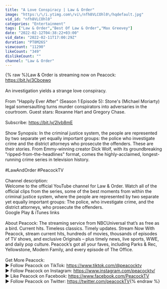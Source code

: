 ```yaml
---
title: "A Love Conspiracy | Law & Order"
image: "https:\/\/i.ytimg.com\/vi\/nfh8VLCOhl0\/hqdefault.jpg"
vid_id: "nfh8VLCOhl0"
categories: "Entertainment"
tags: ["Law & Order","Best Of Law & Order","Max Greevey"]
date: "2022-02-12T04:38:22+03:00"
vid_date: "2022-02-11T17:00:29Z"
duration: "PT8M26S"
viewcount: "11290"
likeCount: "349"
dislikeCount: ""
channel: "Law & Order"
---
```

{% raw %}Law &amp; Order is streaming now on Peacock: <a rel="nofollow" target="blank" href="https://bit.ly/3Cbcewo">https://bit.ly/3Cbcewo</a><br /><br />An investigation yields a strange love conspiracy. <br /><br />From &quot;Happily Ever After&quot; (Season 1 Episode 5): Stone's (Michael Moriarty) legal somersaulting turns murder conspirators into adversaries in the courtroom. Guest stars: Roxanne Hart and Gregory Chase.<br /><br />Subscribe: <a rel="nofollow" target="blank" href="https://bit.ly/2Ivb8mE">https://bit.ly/2Ivb8mE</a> <br />​<br />Show Synopsis: In the criminal justice system, the people are represented by two separate yet equally important groups: the police who investigate crime and the district attorneys who prosecute the offenders. These are their stories. From Emmy-winning creator Dick Wolf, with its groundbreaking &quot;ripped-from-the-headlines&quot; format, comes the highly-acclaimed, longest-running crime series in television history.<br /><br />#LawAndOrder #PeacockTV ​<br /><br />Channel description:​<br />Welcome to the official YouTube channel for Law &amp; Order. Watch all of the official clips from the series, some of the best moments from within the criminal justice system, where the people are represented by two separate yet equally important groups: The police, who investigate crime, and the district attorneys, who prosecute the offenders.<br />Google Play &amp; iTunes links​<br />​<br />About Peacock: The streaming service from NBCUniversal that’s as free as a bird. Current hits. Timeless classics. Timely updates. Stream Now With Peacock, stream current hits, hundreds of movies, thousands of episodes of TV shows, and exclusive Originals – plus timely news, live sports, WWE, and daily pop culture. Peacock’s got all your faves, including Parks &amp; Rec, Yellowstone, Modern Family, and every episode of The Office.​<br />​<br />Get More Peacock: ​<br />► Follow Peacock on TikTok: <a rel="nofollow" target="blank" href="https://www.tiktok.com/@peacocktv">https://www.tiktok.com/@peacocktv</a> ​<br />► Follow Peacock on Instagram: <a rel="nofollow" target="blank" href="https://www.instagram.com/peacocktv/">https://www.instagram.com/peacocktv/</a> ​<br />► Like Peacock on Facebook: <a rel="nofollow" target="blank" href="https://www.facebook.com/PeacockTV">https://www.facebook.com/PeacockTV</a> ​<br />► Follow Peacock on Twitter: <a rel="nofollow" target="blank" href="https://twitter.com/peacockTV​">https://twitter.com/peacockTV​</a>{% endraw %}
